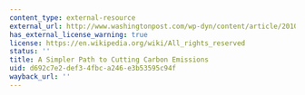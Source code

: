 ```yaml
---
content_type: external-resource
external_url: http://www.washingtonpost.com/wp-dyn/content/article/2010/07/01/AR2010070104391.html
has_external_license_warning: true
license: https://en.wikipedia.org/wiki/All_rights_reserved
status: ''
title: A Simpler Path to Cutting Carbon Emissions
uid: d692c7e2-def3-4fbc-a246-e3b53595c94f
wayback_url: ''
---
```

